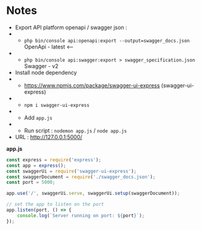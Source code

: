 # Notes

- Export API platform openapi / swagger json : 
- - `php bin/console api:openapi:export --output=swagger_docs.json` OpenApi - latest <--
- - `php bin/console api:swagger:export > swagger_specification.json` Swagger - v2
- Install node dependency
- - https://www.npmjs.com/package/swagger-ui-express (swagger-ui-express)
- - `npm i swagger-ui-express`
- - Add `app.js`
- - Run script : `nodemon app.js` / `node app.js`
- URL : http://127.0.0.1:5000/

**app.js**

```js
const express = require('express');
const app = express();
const swaggerUi = require('swagger-ui-express');
const swaggerDocument = require('./swagger_docs.json');
const port = 5000;

app.use('/', swaggerUi.serve, swaggerUi.setup(swaggerDocument));

// set the app to listen on the port
app.listen(port, () => {
    console.log(`Server running on port: ${port}`);
});
```
